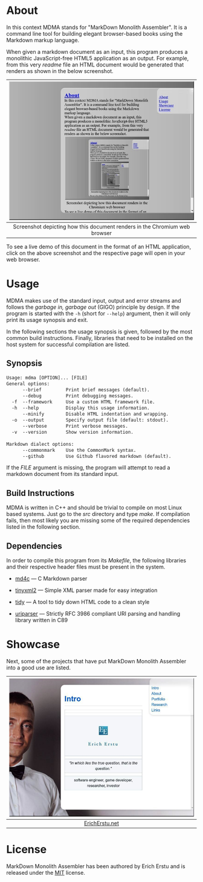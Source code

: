 # About ########################################################################

In this context MDMA stands for "MarkDown Monolith Assembler". It is a command
line tool for building elegant browser-based books using the Markdown markup
language.

When given a markdown document as an input, this program produces a monolithic
JavaScript-free HTML5 application as an output. For example, from this very
_readme_ file an HTML document would be generated that renders as shown in the
below screenshot.

|                     [![Screenshot][img-demo]][url-demo]                      |
| :--------------------------------------------------------------------------: |
|  Screenshot depicting how this document renders in the Chromium web browser  |

[img-demo]: screenshot.jpg
[url-demo]: https://raw.githack.com/1Hyena/mdma/master/framework.html
            "Click to see this document in your web browser"

To see a live demo of this document in the format of an HTML application, click
on the above screenshot and the respective page will open in your web browser.


# Usage ########################################################################

MDMA makes use of the standard input, output and error streams and follows the
_garbage in, garbage out_ (GIGO) principle by design. If the program is started
with the `-h` (short for `--help`) argument, then it will only print its usage
synopsis and exit.

In the following sections the usage synopsis is given, followed by the most
common build instructions. Finally, libraries that need to be installed on the
host system for successful compilation are listed.


## Synopsis ####################################################################

```
Usage: mdma [OPTION]... [FILE]
General options:
      --brief         Print brief messages (default).
      --debug         Print debugging messages.
  -f  --framework     Use a custom HTML framework file.
  -h  --help          Display this usage information.
      --minify        Disable HTML indentation and wrapping.
  -o  --output        Specify output file (default: stdout).
      --verbose       Print verbose messages.
  -v  --version       Show version information.

Markdown dialect options:
      --commonmark    Use the CommonMark syntax.
      --github        Use Github flavored markdown (default).

```

If the _FILE_ argument is missing, the program will attempt to read a markdown
document from its standard input.


## Build Instructions ##########################################################

MDMA is written in C++ and should be trivial to compile on most Linux based
systems. Just go to the _src_ directory and type _make_. If compilation fails,
then most likely you are missing some of the required dependencies listed in the
following section.


## Dependencies ################################################################

In order to compile this program from its _Makefile_, the following libraries
and their respective header files must be present in the system.

* [md4c](https://github.com/mity/md4c) —
  C Markdown parser

* [tinyxml2](https://github.com/leethomason/tinyxml2) —
  Simple XML parser made for easy integration

* [tidy](https://www.html-tidy.org/) —
  A tool to tidy down HTML code to a clean style

* [uriparser](https://github.com/uriparser/uriparser) —
  Strictly RFC 3986 compliant URI parsing and handling library written in C89


# Showcase #####################################################################

Next, some of the projects that have put MarkDown Monolith Assembler into a good
use are listed.

|                  ![Screenshot](showcase/ericherstu.net.jpg)                  |
| :--------------------------------------------------------------------------: |
|                  [ErichErstu.net](https://ErichErstu.net/)                   |


# License ######################################################################

MarkDown Monolith Assembler has been authored by Erich Erstu and is released
under the [MIT](LICENSE) license.
